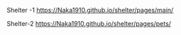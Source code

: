   Shelter -1
  https://Naka1910.github.io/shelter/pages/main/



  Shelter-2
  https://Naka1910.github.io/shelter/pages/pets/


